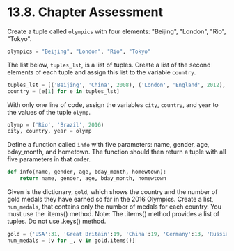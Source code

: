 # 13.8. Chapter Assessment

Create a tuple called `olympics` with four elements: "Beijing", "London", "Rio",
"Tokyo".
```python
olympics = "Beijing", "London", "Rio", "Tokyo"
```

The list below, `tuples_lst`, is a list of tuples. Create a list of the second
elements of each tuple and assign this list to the variable `country`.
```python
tuples_lst = [('Beijing', 'China', 2008), ('London', 'England', 2012), ('Rio', 'Brazil', 2016, 'Current'), ('Tokyo', 'Japan', 2020, 'Future')]
country = [e[1] for e in tuples_lst]
```

With only one line of code, assign the variables `city`, `country`, and `year`
to the values of the tuple `olymp`.
```python
olymp = ('Rio', 'Brazil', 2016)
city, country, year = olymp
```

Define a function called `info` with five parameters: name, gender, age,
bday_month, and hometown. The function should then return a tuple with all five
parameters in that order.
```python
def info(name, gender, age, bday_month, homewtown):
    return name, gender, age, bday_month, homewtown
```

Given is the dictionary, `gold`, which shows the country and the number of gold
medals they have earned so far in the 2016 Olympics. Create a list, `num_medals`,
that contains only the number of medals for each country. You must use the .items()
method. Note: The .items() method provides a list of tuples. Do not use .keys()
method.
```python
gold = {'USA':31, 'Great Britain':19, 'China':19, 'Germany':13, 'Russia':12, 'Japan':10, 'France':8, 'Italy':8}
num_medals = [v for _, v in gold.items()]
```
